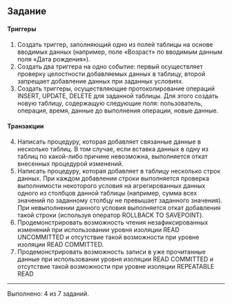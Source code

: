 ## Задание

#### Триггеры
1. Создать триггер, заполняющий одно из полей таблицы на основе вводимых
данных (например, поле «Возраст» по вводимым данным поля «Дата
рождения»).
2. Создать два триггера на одно событие: первый осуществляет проверку
целостности добавляемых данных в таблицу, второй запрещает добавление
данных при заданных условиях.
3. Создать триггеры, осуществляющие протоколирование операций INSERT,
UPDATE, DELETE для заданной таблицы. Для этого создать новую таблицу,
содержащую следующие поля: пользователь, операция, время, данные до
выполнения операции, новые данные.

#### Транзакции
4. Написать процедуру, которая добавляет связанные данные в несколько
таблиц. В том случае, если вставка данных в одну из таблиц по какой-либо
причине невозможна, выполняется откат внесенных процедурой изменений.
5. Написать процедуру, которая добавляет в таблицу несколько строк данных.
При каждом добавлении строки выполняется проверка выполнимости
некоторого условия на агрегированных данных одного из столбцов данной
таблицы (например, сумма всех значений по заданному столбцу не
превышает заданного значения). При невыполнении данного условия
выполняется откат добавления такой строки (используя оператор ROLLBACK
TO SAVEPOINT).
6. Продемонстрировать возможность чтения незафиксированных изменений
при использовании уровня изоляции READ UNCOMMITTED и отсутствие
такой возможности при уровне изоляции READ COMMITTED.
7. Продемонстрировать возможность записи в уже прочитанные данные при
использовании уровня изоляции READ COMMITTED и отсутствие такой
возможности при уровне изоляции REPEATABLE READ

___

Выполнено: 4 из 7 заданий.
